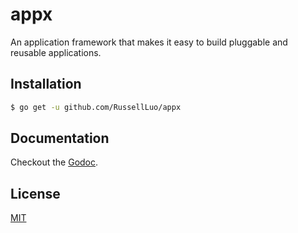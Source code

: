 # appx

An application framework that makes it easy to build pluggable and reusable applications.


## Installation

```bash
$ go get -u github.com/RussellLuo/appx
```


## Documentation

Checkout the [Godoc][1].


## License

[MIT](LICENSE)


[1]: https://pkg.go.dev/mod/github.com/RussellLuo/appx
